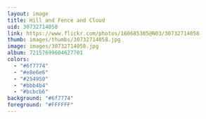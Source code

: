 ```yaml
---
layout: image
title: Hill and Fence and Cloud
uid: 30732714058
link: https://www.flickr.com/photos/160685305@N03/30732714058
thumb: images/thumbs/30732714058.jpg
image: images/30732714058.jpg
album: 72157699604627701
colors: 
  - "#6f7774"
  - "#e8e6e6"
  - "#254950"
  - "#bbb4b4"
  - "#bcbcb6"
background: "#6f7774"
foreground: "#FFFFFF"
---
```


